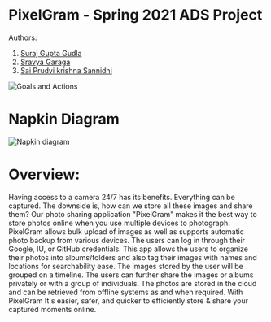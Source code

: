 # PixelGram - Spring 2021 ADS Project
Authors:
1. [Suraj Gupta Gudla](https://github.com/surajgupta-git)
2. [Sravya Garaga](https://github.com/sravya160597)
3. [Sai Prudvi krishna Sannidhi](https://github.com/sannidhi09)

![Goals and Actions](https://user-images.githubusercontent.com/29830913/106647414-e5b25b80-655c-11eb-8c96-d008511033bf.jpg)
# Napkin Diagram
![Napkin diagram](https://user-images.githubusercontent.com/66148226/106688289-d0105680-659b-11eb-9f1e-f5432a3ad4e2.jpg)
# Overview:
Having access to a camera 24/7 has its benefits. Everything can be captured. The downside is, how can we store all these images and share them? Our photo sharing application "PixelGram" makes it the best way to store photos online when you use multiple devices to photograph. PixelGram allows bulk upload of images as well as supports automatic photo backup from various devices. The users can log in through their Google, IU, or GitHub credentials. This app allows the users to organize their photos into albums/folders and also tag their images with names and locations for searchability ease. The images stored by the user will be grouped on a timeline. The users can further share the images or albums privately or with a group of individuals. The photos are stored in the cloud and can be retrieved from offline systems as and when required. With PixelGram It's easier, safer, and quicker to efficiently store & share your captured moments online.

